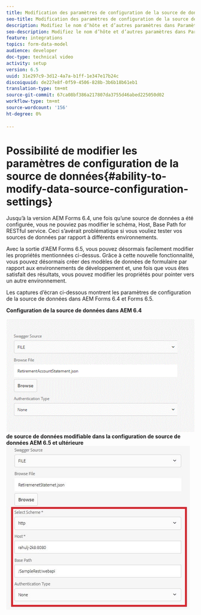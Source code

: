 ```yaml
---
title: Modification des paramètres de configuration de la source de données
seo-title: Modification des paramètres de configuration de la source de données
description: Modifiez le nom d’hôte et d’autres paramètres dans Paramètres de configuration de la source de données.
seo-description: Modifiez le nom d’hôte et d’autres paramètres dans Paramètres de configuration des sources de données.
feature: integrations
topics: form-data-model
audience: developer
doc-type: technical video
activity: setup
version: 6.5
uuid: 31e297c9-3d12-4a7a-b1ff-1e347e17b24c
discoiquuid: de227e8f-0f59-4506-828b-3b6b18b61eb1
translation-type: tm+mt
source-git-commit: 67ca08bf386a217807da3755d46abed225050d02
workflow-type: tm+mt
source-wordcount: '156'
ht-degree: 0%

---
```



# Possibilité de modifier les paramètres de configuration de la source de données{#ability-to-modify-data-source-configuration-settings}

Jusqu’à la version AEM Forms 6.4, une fois qu’une source de données a été configurée, vous ne pouviez pas modifier le schéma, Host, Base Path for RESTful service. Ceci s’avérait problématique si vous vouliez tester vos sources de données par rapport à différents environnements.

Avec la sortie d&#39;AEM Forms 6.5, vous pouvez désormais facilement modifier les propriétés mentionnées ci-dessus. Grâce à cette nouvelle fonctionnalité, vous pouvez désormais créer des modèles de données de formulaire par rapport aux environnements de développement et, une fois que vous êtes satisfait des résultats, vous pouvez modifier les propriétés pour pointer vers un autre environnement.

Les captures d’écran ci-dessous montrent les paramètres de configuration de la source de données dans AEM Forms 6.4 et Forms 6.5.

**Configuration de la source de données dans AEM 6.4**

![64Configuration](assets/64release.gif)**de source de données modifiable dans la configuration de source de données AEM 6.5 et ultérieure**![65Configuration de source de données](assets/modifiabledatasource.jfif)

